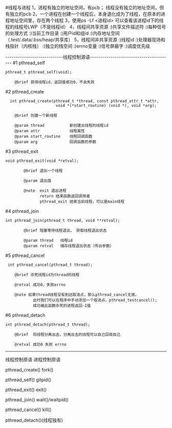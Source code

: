 #线程与进程
    1，进程有独立的地址空间，有pcb；
        线程没有独立的地址空间，但有独立的pcb
    2，一个进程在创建一个线程后，本身退化成为了线程，在原本的进程地址空间里，存在两个线程
    3，使用ps -Lf <进程id> 可以查看该进程id下的线程的线程号LWP（不是线程id）
    4，线程间共享资源
                :)共享文件描述符
                :)每种信号的处理方式
                :)当前工作目录
                :)用户id和组id
                :)内存地址空间（.test/.data/.bss/heap/共享库）
    5，线程间非共享资源
                :)线程id
                :)处理器现场和栈指针（内核栈）
                :)独立的栈空间
                :)errno变量
                :)信号屏蔽字
                :)调度优先级

----------------------------线程控制源语----------------------------------------
#1 pthread_self

    pthread_t pthread_self(void);
    
        @brief 获得线程id，返回值成功0，不会失败

#2 pthread_create

      int pthread_create(pthread_t *thread, const pthread_attr_t *attr,
                          void *(*start_routine) (void *), void *arg);

        @brief 创建一个新线程

        @param thread           新创建出线程的线程id
        @param attr             线程属性
        @param start_routine    线程回调函数
        @param arg              回调函数的参数

#3 pthread_exit

    void pthread_exit(void *retval);

            @brief 退出一个线程

            @param 退出值
            
            @note  exit 退出进程
                   return 结束函数返回调用者
                   pthread_exit 结束当前线程，可以是main线程

#4 pthread_join

    int pthread_join(pthread_t thread, void **retval);

            @brief 阻塞等待线程退出， 获取线程退出状态

            @param thread   线程id
            @param retval   储存线程退出状态（传出参数）

#5 pthread_cancel

     int pthread_cancel(pthread_t thread);

        @brief 杀死线程id为thread的线程

        @retval 成功0，失败errno
      
        @note 如果thread线程没有到达取消点，那么pthread_cancel无效。
                此时我们可以在程序中手动添加一个取消点，pthread_testcancel();
                成功被此函数杀死的进程返回-1值

#6 pthread_detach

    int pthread_detach(pthread_t thread);

        @brief  将线程分离出去，分离出去的线程可以自己回收自己

        @retval 成功0 失败 errno

-----------------------------------------------------------------------------------------------
线程控制原语                            进程控制原语

pthread_create()                        fork()

pthread_self()                          gitpid()

pthread_exit()                          exit()

pthread_join()                          wait()/waitpid()

pthread_cancel()                        kill()

pthread_detach()(线程独有)
